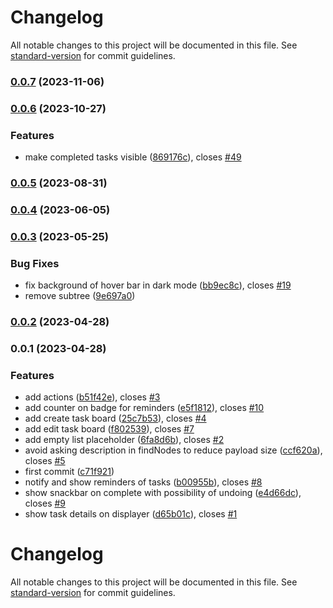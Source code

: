 # Changelog

All notable changes to this project will be documented in this file. See [standard-version](https://github.com/conventional-changelog/standard-version) for commit guidelines.

### [0.0.7](https://github.com/zextras/carbonio-tasks-ui/compare/v0.0.6...v0.0.7) (2023-11-06)

### [0.0.6](https://github.com/zextras/carbonio-tasks-ui/compare/v0.0.5...v0.0.6) (2023-10-27)


### Features

* make completed tasks visible ([869176c](https://github.com/zextras/carbonio-tasks-ui/commit/869176cd057f8e730dfcf531ae776dfa833bb58a)), closes [#49](https://github.com/zextras/carbonio-tasks-ui/issues/49)

### [0.0.5](https://github.com/zextras/carbonio-tasks-ui/compare/v0.0.4...v0.0.5) (2023-08-31)

### [0.0.4](https://github.com/zextras/carbonio-tasks-ui/compare/v0.0.3...v0.0.4) (2023-06-05)

### [0.0.3](https://github.com/zextras/carbonio-tasks-ui/compare/v0.0.2...v0.0.3) (2023-05-25)


### Bug Fixes

* fix background of hover bar in dark mode ([bb9ec8c](https://github.com/zextras/carbonio-tasks-ui/commit/bb9ec8c2a200245e1bc786718110cb5a73958fa3)), closes [#19](https://github.com/zextras/carbonio-tasks-ui/issues/19)
* remove subtree ([9e697a0](https://github.com/zextras/carbonio-tasks-ui/commit/9e697a0c2a8a144806a27f21890526b9bc9c448c))

### [0.0.2](https://github.com/zextras/carbonio-tasks-ui/compare/v0.0.1...v0.0.2) (2023-04-28)

### 0.0.1 (2023-04-28)


### Features

* add actions ([b51f42e](https://github.com/zextras/carbonio-tasks-ui/commit/b51f42ec2a2313817ad85e63073a6d723664297c)), closes [#3](https://github.com/zextras/carbonio-tasks-ui/issues/3)
* add counter on badge for reminders ([e5f1812](https://github.com/zextras/carbonio-tasks-ui/commit/e5f1812ff0b68bdc6227c43f6bb4f731d40ddb1d)), closes [#10](https://github.com/zextras/carbonio-tasks-ui/issues/10)
* add create task board ([25c7b53](https://github.com/zextras/carbonio-tasks-ui/commit/25c7b53fc162bcce2f6f4ff06c80025a6271b22a)), closes [#4](https://github.com/zextras/carbonio-tasks-ui/issues/4)
* add edit task board ([f802539](https://github.com/zextras/carbonio-tasks-ui/commit/f80253950578eab3883ed74d9243cdc5995b5f51)), closes [#7](https://github.com/zextras/carbonio-tasks-ui/issues/7)
* add empty list placeholder ([6fa8d6b](https://github.com/zextras/carbonio-tasks-ui/commit/6fa8d6b61151455cdb8825dbd8040f73abd54997)), closes [#2](https://github.com/zextras/carbonio-tasks-ui/issues/2)
* avoid asking description in findNodes to reduce payload size ([ccf620a](https://github.com/zextras/carbonio-tasks-ui/commit/ccf620a34faf9f8a996b8aa0620e6ee85446a7e4)), closes [#5](https://github.com/zextras/carbonio-tasks-ui/issues/5)
* first commit ([c71f921](https://github.com/zextras/carbonio-tasks-ui/commit/c71f9213528f4fcfbcfb29849bf7d1b07aff6cbe))
* notify and show reminders of tasks ([b00955b](https://github.com/zextras/carbonio-tasks-ui/commit/b00955ba55732afa2df864235ac105734c47e8ac)), closes [#8](https://github.com/zextras/carbonio-tasks-ui/issues/8)
* show snackbar on complete with possibility of undoing ([e4d66dc](https://github.com/zextras/carbonio-tasks-ui/commit/e4d66dcb8b9c748920e4773bc39433e6ee3201bd)), closes [#9](https://github.com/zextras/carbonio-tasks-ui/issues/9)
* show task details on displayer ([d65b01c](https://github.com/zextras/carbonio-tasks-ui/commit/d65b01c62f197408c3d6b47c2baff4d426f0d6f7)), closes [#1](https://github.com/zextras/carbonio-tasks-ui/issues/1)

# Changelog

All notable changes to this project will be documented in this file. See [standard-version](https://github.com/conventional-changelog/standard-version) for commit guidelines.
